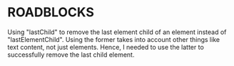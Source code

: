 # ROADBLOCKS

Using "lastChild" to remove the last element child of an element instead of "lastElementChild". Using the former takes into account other things like text content, not just elements. Hence, I needed to use the latter to successfully remove the last child element.